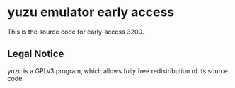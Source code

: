 yuzu emulator early access
=============

This is the source code for early-access 3200.

## Legal Notice

yuzu is a GPLv3 program, which allows fully free redistribution of its source code.